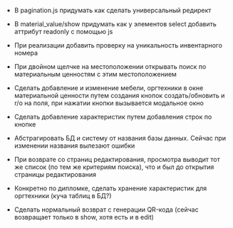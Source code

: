 * В pagination.js придумать как сделать универсальный редирект
* В material_value/show придумать как у элементов select добавить аттрибут readonly с помощью js
* При реализации добавить проверку на уникальность инвентарного номера
* При двойном щелчке на местоположении открывать поиск по материальным ценностям с этим местоположением
* Сделать добавление и изменение мебели, оргтехники в окне материальной ценности путем создания кнопок создать/обновить и r/o на поля, при нажатии кнопки вызывается модальное окно
* Сделать добавление характеристик путем добавления строк по кнопке
* Абстрагировать БД и систему от названия базы данных. Сейчас при изменении названия вылезают ошибки
* При возврате со страниц редактирования, просмотра выводит тот же список (по тем же критериям поиска), что и был до открытия страницы редактирования

* Конкретно по дипломке, сделать хранение характеристик для оргтехники (куча таблиц в БД?)
* Сделать нормальный возврат с генерации QR-кода (сейчас возвращает только в show, хотя есть и в edit)